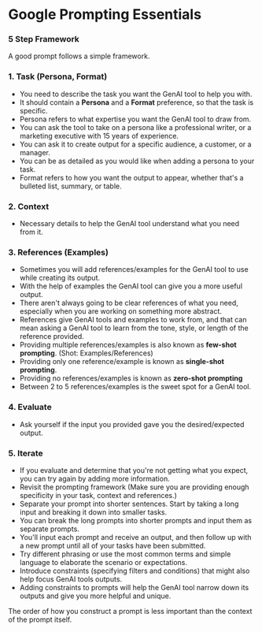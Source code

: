 # Google Prompting Essentials

### 5 Step Framework

A good prompt follows a simple framework.

### 1. Task (Persona, Format)
- You need to describe the task you want the GenAI tool to help you with.
- It should contain a **Persona** and a **Format** preference, so that the task is specific.
- Persona refers to what expertise you want the GenAI tool to draw from.
- You can ask the tool to take on a persona like a professional writer, or a marketing executive with 15 years of experience.
- You can ask it to create output for a specific audience, a customer, or a manager.
- You can be as detailed as you would like when adding a persona to your task.
- Format refers to how you want the output to appear, whether that's a bulleted list, summary, or table.

### 2. Context
- Necessary details to help the GenAI tool understand what you need from it.
  
### 3. References (Examples)
- Sometimes you will add references/examples for the GenAI tool to use while creating its output.
- With the help of examples the GenAI tool can give you a more useful output.
- There aren't always going to be clear references of what you need, especially when you are working on something more abstract.
- References give GenAI tools and examples to work from, and that can mean asking a GenAI tool to learn from the tone, style, or length of the reference provided.
- Providing multiple references/examples is also known as **few-shot prompting**. (Shot: Examples/References)
- Providing only one reference/example is known as **single-shot prompting**.
- Providing no references/examples is known as **zero-shot prompting**
- Between 2 to 5 references/examples is the sweet spot for a GenAI tool.
  
### 4. Evaluate
- Ask yourself if the input you provided gave you the desired/expected output.
  
### 5. Iterate
- If you evaluate and determine that you're not getting what you expect, you can try again by adding more information.
- Revisit the prompting framework (Make sure you are providing enough specificity in your task, context and references.)
- Separate your prompt into shorter sentences. Start by taking a long input and breaking it down into smaller tasks.
- You can break the long prompts into shorter prompts and input them as separate prompts.
- You'll input each prompt and receive an output, and then follow up with a new prompt until all of your tasks have been submitted.
- Try different phrasing or use the most common terms and simple language to elaborate the scenario or expectations.
- Introduce constraints (specifying filters and conditions) that might also help focus GenAI tools outputs.
- Adding constraints to prompts will help the GenAI tool narrow down its outputs and give you more helpful and unique.

The order of how you construct a prompt is less important than the context of the prompt itself.
